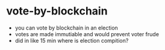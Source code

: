 # vote-by-blockchain
* you can vote by blockchain in an election
* votes are made immutiable and would prevent voter frude
* did in like 15 min where is election compition?


